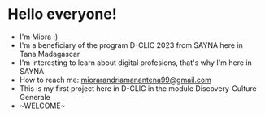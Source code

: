 # Hello everyone!
- I'm Miora :)
- I'm a beneficiary of the program D-CLIC 2023 from SAYNA here in Tana,Madagascar
- I'm interesting to learn about digital profesions, that's why I'm here in SAYNA
- How to reach me: miorarandriamanantena99@gmail.com
- This is my first project here in D-CLIC in the module Discovery-Culture Generale
- ~WELCOME~
